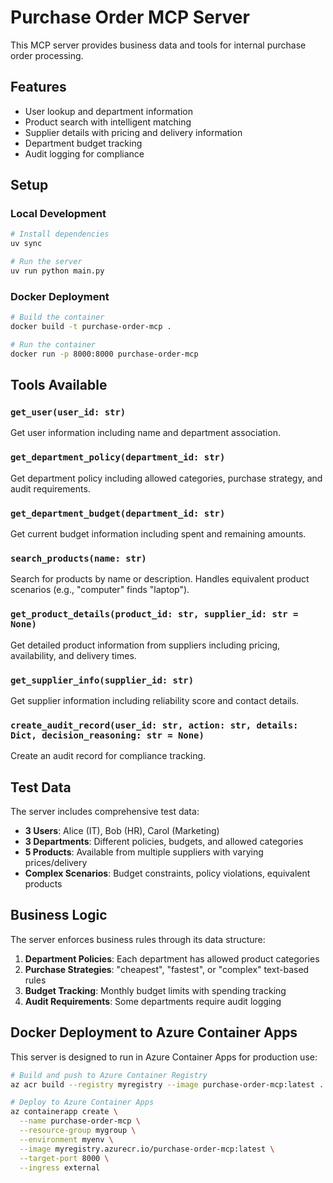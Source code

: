 # Purchase Order MCP Server

This MCP server provides business data and tools for internal purchase order processing.

## Features

- User lookup and department information
- Product search with intelligent matching
- Supplier details with pricing and delivery information
- Department budget tracking
- Audit logging for compliance

## Setup

### Local Development

```bash
# Install dependencies
uv sync

# Run the server
uv run python main.py
```

### Docker Deployment

```bash
# Build the container
docker build -t purchase-order-mcp .

# Run the container
docker run -p 8000:8000 purchase-order-mcp
```

## Tools Available

### `get_user(user_id: str)`
Get user information including name and department association.

### `get_department_policy(department_id: str)`
Get department policy including allowed categories, purchase strategy, and audit requirements.

### `get_department_budget(department_id: str)`
Get current budget information including spent and remaining amounts.

### `search_products(name: str)`
Search for products by name or description. Handles equivalent product scenarios (e.g., "computer" finds "laptop").

### `get_product_details(product_id: str, supplier_id: str = None)`
Get detailed product information from suppliers including pricing, availability, and delivery times.

### `get_supplier_info(supplier_id: str)`
Get supplier information including reliability score and contact details.

### `create_audit_record(user_id: str, action: str, details: Dict, decision_reasoning: str = None)`
Create an audit record for compliance tracking.

## Test Data

The server includes comprehensive test data:

- **3 Users**: Alice (IT), Bob (HR), Carol (Marketing)
- **3 Departments**: Different policies, budgets, and allowed categories
- **5 Products**: Available from multiple suppliers with varying prices/delivery
- **Complex Scenarios**: Budget constraints, policy violations, equivalent products

## Business Logic

The server enforces business rules through its data structure:

1. **Department Policies**: Each department has allowed product categories
2. **Purchase Strategies**: "cheapest", "fastest", or "complex" text-based rules
3. **Budget Tracking**: Monthly budget limits with spending tracking
4. **Audit Requirements**: Some departments require audit logging

## Docker Deployment to Azure Container Apps

This server is designed to run in Azure Container Apps for production use:

```bash
# Build and push to Azure Container Registry
az acr build --registry myregistry --image purchase-order-mcp:latest .

# Deploy to Azure Container Apps
az containerapp create \
  --name purchase-order-mcp \
  --resource-group mygroup \
  --environment myenv \
  --image myregistry.azurecr.io/purchase-order-mcp:latest \
  --target-port 8000 \
  --ingress external
```
